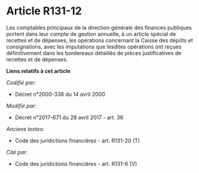 # Article R131-12

Les comptables principaux de la direction générale des finances publiques portent dans leur compte de gestion annuelle, à un
article spécial de recettes et de dépenses, les opérations concernant la Caisse des dépôts et consignations, avec les
imputations que lesdites opérations ont reçues définitivement dans les bordereaux détaillés de pièces justificatives de
recettes et de dépenses.

**Liens relatifs à cet article**

_Codifié par_:

  - Décret n°2000-338 du 14 avril 2000

_Modifié par_:

  - Décret n°2017-671 du 28 avril 2017 - art. 36

_Anciens textes_:

  - Code des juridictions financières - art. R131-20 (T)

_Cité par_:

  - Code des juridictions financières - art. R131-6 (V)
